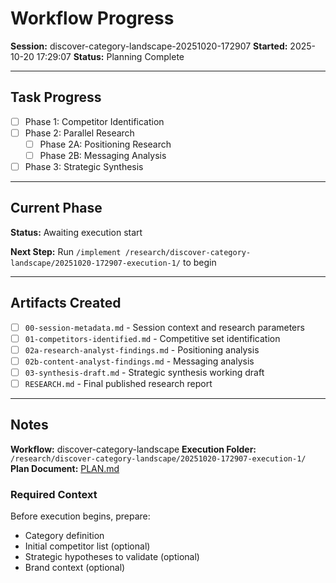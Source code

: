 # Workflow Progress

**Session:** discover-category-landscape-20251020-172907
**Started:** 2025-10-20 17:29:07
**Status:** Planning Complete

---

## Task Progress

- [ ] Phase 1: Competitor Identification
- [ ] Phase 2: Parallel Research
  - [ ] Phase 2A: Positioning Research
  - [ ] Phase 2B: Messaging Analysis
- [ ] Phase 3: Strategic Synthesis

---

## Current Phase

**Status:** Awaiting execution start

**Next Step:** Run `/implement /research/discover-category-landscape/20251020-172907-execution-1/` to begin

---

## Artifacts Created

- [ ] `00-session-metadata.md` - Session context and research parameters
- [ ] `01-competitors-identified.md` - Competitive set identification
- [ ] `02a-research-analyst-findings.md` - Positioning analysis
- [ ] `02b-content-analyst-findings.md` - Messaging analysis
- [ ] `03-synthesis-draft.md` - Strategic synthesis working draft
- [ ] `RESEARCH.md` - Final published research report

---

## Notes

**Workflow:** discover-category-landscape
**Execution Folder:** `/research/discover-category-landscape/20251020-172907-execution-1/`
**Plan Document:** [PLAN.md](PLAN.md)

### Required Context
Before execution begins, prepare:
- Category definition
- Initial competitor list (optional)
- Strategic hypotheses to validate (optional)
- Brand context (optional)
